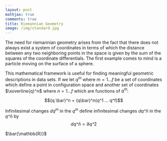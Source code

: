 ```yaml
---
layout: post
mathjax: true
comments: true
title: Riemannian Geometry
image: /img/standard.jpg
---
```


The need for riemannian geometry arises from the fact that there does not always exist a system of coordinates in 
terms of which the distance between any two neighboring points in the space is given by the sum of the squares of the 
coordinate differentials.  The first example comes to mind is a particle moving on the surface of a sphere. 

This mathematical framework is useful for finding meaningful geometric descriptions in data sets. 
If we let $q^m$ where $m=1 ... f$ be a set of coordinates which define a point in configuration space and another set of coordinates $\xoverline{q}^n$ where $n=1 ... f$ which are functions of $q^m$:

$${q \bar}^n = {q\bar}^n(q^1 ... q^f)$$

Infinitesimal changes $dq^m$ in the $q^m$ define infinitesimal changes $dq \bar^n$ in the $q \bar^n$ by 
$$dq\bar^n = \partial{q\bar^2}$$

$\bar{\mathbb{R}}$

